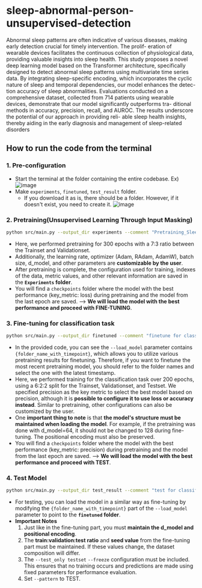 # sleep-abnormal-person-unsupervised-detection
Abnormal sleep patterns are often indicative of various diseases, making early detection crucial for timely intervention. The prolif- eration of wearable devices facilitates the continuous collection of physiological data, providing valuable insights into sleep health. This study proposes a novel deep learning model based on the Transformer architecture, specifically designed to detect abnormal sleep patterns using multivariate time series data. By integrating sleep-specific encoding, which incorporates the cyclic nature of sleep and temporal dependencies, our model enhances the detec- tion accuracy of sleep abnormalities. Evaluations conducted on a comprehensive dataset, collected from 714 patients using wearable devices, demonstrate that our model significantly outperforms tra- ditional methods in accuracy, precision, recall, and AUROC. The results underscore the potential of our approach in providing reli- able sleep health insights, thereby aiding in the early diagnosis and management of sleep-related disorders

## How to run the code from the terminal
### 1. Pre-configuration
- Start the terminal at the folder containing the entire codebase. Ex)
![image](https://github.com/Heej99/sleep-abnormal-person-unsupervised-detection/assets/42797013/f27b9b91-dc9b-4c88-9a3a-104cc6cde866)
- Make `experiments`, `finetuned`, `test_result` folder.
  - If you download it as is, there should be a folder. However, if it doesn't exist, you need to create it.
![image](https://github.com/Heej99/sleep-abnormal-person-unsupervised-detection/assets/42797013/6c4498b1-42b6-4090-827a-25295447b14b)

### 2. Pretraining(Unsupervised Learning Through Input Masking)
```bash
python src/main.py --output_dir experiments --comment "Pretraining_Sleep_Data" --name Sleep_pretrained --data_dir ./SleepData/ --data_class sleep --pattern TRAIN --val_ratio 0.3 --epochs 300 --lr 0.001 --optimizer RAdam --batch_size 40 --pos_encoding learnable --d_model 128 --seed 21
```
- Here, we performed pretraining for 300 epochs with a 7:3 ratio between the Trainset and Validationset.
- Additionally, the learning rate, optimizer (Adam, RAdam, AdamW), batch size, d_model, and other parameters are **customizable by the user**.
- After pretraining is complete, the configuration used for training, indexes of the data, metric values, and other relevant information are saved in the **`Experiments` folder**.
- You will find a `checkpoints` folder where the model with the best performance (key_metric: loss) during pretraining and the model from the last epoch are saved. --> **We will load the model with the best performance and proceed with FINE-TUNING**.

### 3. Fine-tuning for classification task
```bash
python src/main.py --output_dir finetuned --comment "finetune for classification" --name Sleep_finetuned --data_dir ./SleepData/ --data_class sleep --pattern TRAIN --val_ratio 0.2 --test_ratio 0.2 --epochs 200 --lr 0.0001 --optimizer RAdam --batch_size 40 --pos_encoding learnable --d_model 128 --load_model experiments/{folder_name_with_timepoint}/checkpoints/model_best.pth --task classification --change_output --key_metric precision --seed 21
```
- In the provided code, you can see the `--load_model` parameter contains `{folder_name_with_timepoint}`, which allows you to utilize various pretraining results for finetuning. Therefore, if you want to finetune the most recent pretraining model, you should refer to the folder names and select the one with the latest timestamp.
- Here, we performed training for the classification task over 200 epochs, using a 6:2:2 split for the Trainset, Validationset, and Testset. We specified precision as the key metric to select the best model based on precision, although it is **possible to configure it to use loss or accuracy instead**. Similar to pretraining, other configurations can also be customized by the user.
- One **important thing to note** is that **the model's structure must be maintained when loading the model**. For example, if the pretraining was done with d_model=64, it should not be changed to 128 during fine-tuning. The positional encoding must also be preserved.
- You will find a `checkpoints` folder where the model with the best performance (key_metric: precision) during pretraining and the model from the last epoch are saved. --> **We will load the model with the best performance and proceed with TEST**.

### 4. Test Model
```bash
python src/main.py --output_dir test_result --comment "test for classification" --name Sleep_test --data_dir ./SleepData/ --data_class sleep --pattern TEST --val_ratio 0.2 --test_ratio 0.2 --batch_size 40 --d_model 128 --load_model finetuned/{folder_name_with_timepoint}/checkpoints/model_best.pth --task classification --key_metric precision --test_only testset --freeze --pos_encoding learnable --seed 21
```
- For testing, you can load the model in a similar way as fine-tuning by modifying the `{folder_name_with_timepoint}` part of the `--load_model` parameter to point to the **`finetuned` folder**.
- **Important Notes**
  1. Just like in the fine-tuning part, you must **maintain the d_model and positional encoding**.
  2. The **train:validation:test ratio** and **seed value** from the fine-tuning part must be maintained. If these values change, the dataset composition will differ.
  3. The `--test_only testset` `--freeze` configuration must be included. This ensures that no training occurs and predictions are made using fixed parameters for performance evaluation.
  4. Set `--pattern` to TEST.
